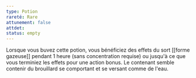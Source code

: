 ```yaml
---
type: Potion
rareté: Rare
attunement: false
attdet:
status: empty
---
```

Lorsque vous buvez cette potion, vous bénéficiez des effets du sort [[forme gazeuse]] pendant 1 heure (sans concentration requise) ou jusqu'à ce que vous terminiez les effets pour une action bonus. Le contenant semble contenir du brouillard se comportant et se versant comme de l'eau.